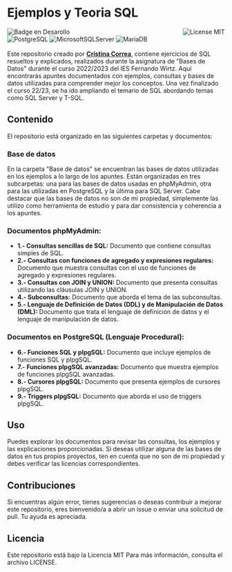 # Ejemplos y Teoria SQL
![Badge en Desarollo](https://img.shields.io/badge/STATUS-EN%20DESAROLLO-green)
<img align="right" alt="License MIT" src="https://img.shields.io/badge/LICENSE-MIT-green" /> <br/>
![PostgreSQL](https://img.shields.io/badge/-PostgreSQL-4169E1?style=flat-square&logo=postgresql&logoColor=white)
![MicrosoftSQLServer](https://img.shields.io/badge/Microsoft%20SQL%20Server-CC2927?style=flat-square&logo=microsoft%20sql%20server&logoColor=white)
![MariaDB](https://img.shields.io/badge/-MariaDB-003545?style=flat-square&logo=mariadb&logoColor=white)
<br/><br/>
Este repositorio creado por **[Cristina Correa](https://www.linkedin.com/in/cristina-correa-segade/)**, contiene ejercicios de SQL resueltos y explicados, realizados durante la asignatura de "Bases de Datos" durante el curso 2022/2023 del IES Fernando Wirtz. Aquí encontrarás apuntes documentados con ejemplos, consultas y bases de datos utilizadas para comprender mejor los conceptos. Una vez finalizado el curso 22/23, se ha ido ampliando el temario de SQL abordando temas como SQL Server y T-SQL.

## Contenido
El repositorio está organizado en las siguientes carpetas y documentos:

### Base de datos
En la carpeta "Base de datos" se encuentran las bases de datos utilizadas en los ejemplos a lo largo de los apuntes. Están organizadas en tres subcarpetas: una para las bases de datos usadas en phpMyAdmin, otra para las utilizadas en PostgreSQL y la última para SQL Server. Cabe destacar que las bases de datos no son de mi propiedad, simplemente las utilizo como herramienta de estudio y para dar consistencia y coherencia a los apuntes.

### Documentos phpMyAdmin:
- **1.- Consultas sencillas de SQL:** Documento que contiene consultas simples de SQL.
- **2.- Consultas con funciones de agregado y expresiones regulares:** Documento que muestra consultas con el uso de funciones de agregado y expresiones regulares.
- **3.- Consultas con JOIN y UNION:** Documento que presenta consultas utilizando las cláusulas JOIN y UNION.
- **4.- Subconsultas:** Documento que aborda el tema de las subconsultas.
- **5.- Lenguaje de Definición de Datos (DDL) y de Manipulación de Datos (DML):** Documento que trata el lenguaje de definición de datos y el lenguaje de manipulación de datos.


### Documentos en PostgreSQL (Lenguaje Procedural):
- **6.- Funciones SQL y plpgSQL:** Documento que incluye ejemplos de funciones SQL y plpgSQL.
- **7.- Funciones plpgSQL avanzadas:** Documento que muestra ejemplos de funciones plpgSQL avanzadas.
- **8.- Cursores plpgSQL:** Documento que presenta ejemplos de cursores plpgSQL.
- **9.- Triggers plpgSQL:** Documento que aborda el uso de triggers plpgSQL.

## Uso
Puedes explorar los documentos para revisar las consultas, los ejemplos y las explicaciones proporcionadas. Si deseas utilizar alguna de las bases de datos en tus propios proyectos, ten en cuenta que no son de mi propiedad y debes verificar las licencias correspondientes.

## Contribuciones
Si encuentras algún error, tienes sugerencias o deseas contribuir a mejorar este repositorio, eres bienvenido/a a abrir un issue o enviar una solicitud de pull. Tu ayuda es apreciada.

## Licencia
Este repositorio está bajo la Licencia MIT Para más información, consulta el archivo LICENSE.
